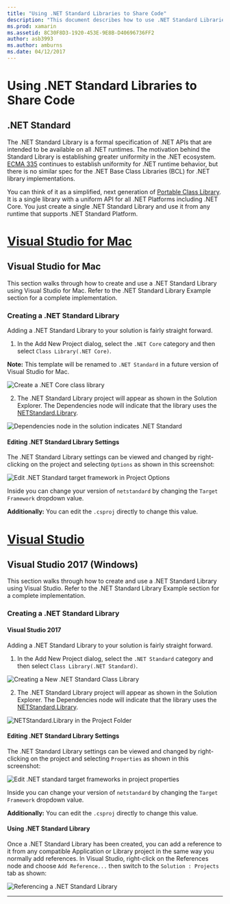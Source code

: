 ```yaml
---
title: "Using .NET Standard Libraries to Share Code"
description: "This document describes how to use .NET Standard Libraries to share code. It discusses creating a .NET Standard library, editing its settings, and using it in an application."
ms.prod: xamarin
ms.assetid: 8C30F8D3-1920-453E-9E8B-D40696736FF2
author: asb3993
ms.author: amburns
ms.date: 04/12/2017
---
```


# Using .NET Standard Libraries to Share Code

## .NET Standard

The .NET Standard Library is a formal specification of .NET APIs that are intended to be available on all .NET runtimes. The motivation behind the Standard Library is establishing greater uniformity in the .NET ecosystem.
[ECMA 335](https://github.com/dotnet/coreclr/blob/master/Documentation/project-docs/dotnet-standards.md) continues to establish uniformity for .NET runtime behavior, but there is no similar spec for the .NET Base Class Libraries (BCL) for .NET library implementations.

You can think of it as a simplified, next generation of [Portable Class Library](https://msdn.microsoft.com/library/gg597391.aspx).
It is a single library with a uniform API for all .NET Platforms including .NET Core. You just create a single .NET Standard Library and use it from any runtime that supports .NET Standard Platform.

# [Visual Studio for Mac](#tab/vsmac)

## Visual Studio for Mac

This section walks through how to create and use a .NET Standard Library using Visual Studio for Mac. Refer to the .NET Standard Library Example section for a complete implementation.

### Creating a .NET Standard Library

Adding a .NET Standard Library to your solution is fairly straight forward.

1. In the Add New Project dialog, select the `.NET Core` category and then select `Class Library(.NET Core)`.

  **Note:** This template will be renamed to `.NET Standard` in a future version of Visual Studio for Mac.

  ![Create a .NET Core class library](net-standard-images/vsm01-m157.png "Creating a New .NET Core Class Library")

2. The .NET Standard Library project will appear as shown in the Solution Explorer. The Dependencies node will indicate that the library uses the [NETStandard.Library](https://www.nuget.org/packages/NETStandard.Library/).

  ![Dependencies node in the solution indicates .NET Standard](net-standard-images/vsm02-m157.png)

#### Editing .NET Standard Library Settings

The .NET Standard Library settings can be viewed and changed by right-clicking on the project and selecting `Options` as shown in this screenshot:

![Edit .NET Standard target framework in Project Options](net-standard-images/vsm03-m157.png "Edit the version of the .NET Standard Target Framework in Project Options")

Inside you can change your version of `netstandard` by changing the `Target Framework` dropdown value.

**Additionally:** You can edit the `.csproj` directly to change this value.

# [Visual Studio](#tab/vswin)

## Visual Studio 2017 (Windows)

This section walks through how to create and use a .NET Standard Library using Visual Studio. Refer to the .NET Standard Library Example section for a complete implementation.

### Creating a .NET Standard Library

#### Visual Studio 2017

Adding a .NET Standard Library to your solution is fairly straight forward.

1. In the Add New Project dialog, select the `.NET Standard` category and then select `Class Library(.NET Standard)`.

  ![Creating a New .NET Standard Class Library](net-standard-images/vs01-w157.png "Create new .NET Standard class library")

2. The .NET Standard Library project will appear as shown in the Solution Explorer. The Dependencies node will indicate that the library uses the [NETStandard.Library](https://www.nuget.org/packages/NETStandard.Library/).

  ![NETStandard.Library in the Project Folder](net-standard-images/vs02-w157.png ".NET Standard project in solution")

#### Editing .NET Standard Library Settings

The .NET Standard Library settings can be viewed and changed by right-clicking on the project and selecting `Properties` as shown in this screenshot:

![Edit .NET standard target frameworks in project properties](net-standard-images/vs03-w157.png "Reference a .NET Standard library the same way as other projects")

Inside you can change your version of `netstandard` by changing the `Target Framework` dropdown value.

**Additionally:** You can edit the `.csproj` directly to change this value.

#### Using .NET Standard Library

Once a .NET Standard Library has been created, you can add a reference to it from any compatible Application or Library project in the same way you normally add references. In Visual Studio, right-click on the References node and choose `Add Reference...` then switch to the `Solution : Projects` tab as shown:

![Referencing a .NET Standard Library](net-standard-images/vs04.png "In Visual Studio, right-click on the References node and choose Add Reference... then switch to the Solution  Projects tab as shown")

-----


